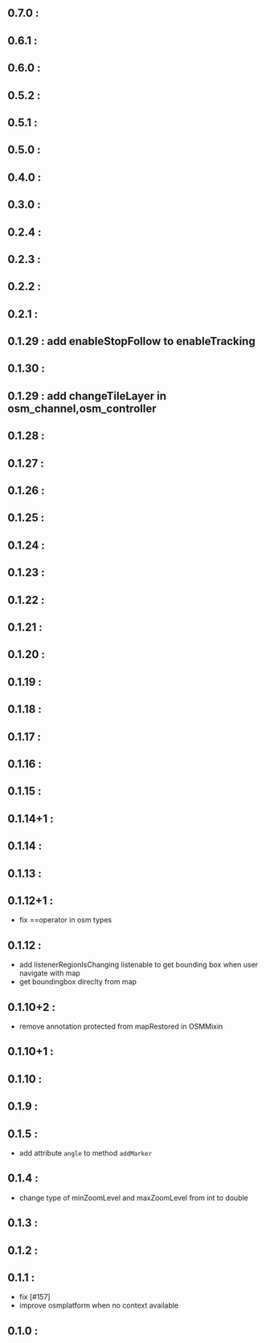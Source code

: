 ## 0.7.0 :
## 0.6.1 :
## 0.6.0 :
## 0.5.2 :
## 0.5.1 :
## 0.5.0 :
## 0.4.0 :
## 0.3.0 :
## 0.2.4 :
## 0.2.3 :
## 0.2.2 :
## 0.2.1 :
## 0.1.29 : add enableStopFollow to enableTracking
## 0.1.30 : 
## 0.1.29 : add changeTileLayer in osm_channel,osm_controller
## 0.1.28 :
## 0.1.27 :
## 0.1.26 :
## 0.1.25 :
## 0.1.24 :
## 0.1.23 :
## 0.1.22 :
## 0.1.21 :
## 0.1.20 :
## 0.1.19 :
## 0.1.18 :
## 0.1.17 :
## 0.1.16 :
## 0.1.15 :
## 0.1.14+1 :
## 0.1.14 :
## 0.1.13 :
## 0.1.12+1 :
* fix ==operator in osm types 
## 0.1.12 : 
* add listenerRegionIsChanging listenable to get bounding box when user navigate with map
* get boundingbox direclty from map

## 0.1.10+2 :
* remove annotation protected from mapRestored in OSMMixin
## 0.1.10+1 :
## 0.1.10 :
## 0.1.9 :
## 0.1.5 :
* add attribute `angle` to method `addMarker`
## 0.1.4 :
* change type of minZoomLevel and maxZoomLevel from int to double
## 0.1.3 :
## 0.1.2 :
## 0.1.1 :
* fix [#157]
* improve osmplatform when no context available
## 0.1.0 : 

